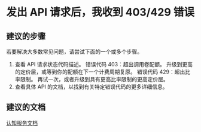 <properties
    pageTitle="发出 API 请求后，我收到 403/429 错误"
    description="发出 API 请求后，我收到 403/429 错误"
    service="microsoft.cognitiveservices"
    resource="accounts"
    authors="kasparks"
    displayOrder="3"
    selfHelpType="resource"
    supportTopicIds=""
    resourceTags=""
    productPesIds=""
    cloudEnvironments="public"
/>


# 发出 API 请求后，我收到 403/429 错误

## **建议的步骤**
若要解决大多数常见问题，请尝试下面的一个或多个步骤。

1. 查看 API 请求状态代码描述。 错误代码 403：超出调用卷配额。 升级到更高的定价层，或等到你的配额在下一个计费周期复原。
错误代码 429：超出比率限制。 再试一次，或者升级到具有更高比率限制的更高定价层。
2. 查看具体 API 的文档，以找到有关特定错误代码的更多详细信息。

## **建议的文档**
[认知服务文档](https://www.microsoft.com/cognitive-services/en-us/documentation)



<!--HONumber=Jun16_HO3-->


